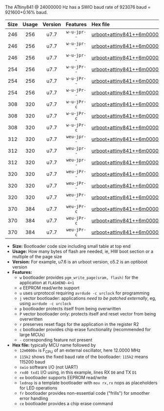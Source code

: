 The ATtiny841 @ 24000000 Hz has a SWIO baud rate of 923076 baud = 921600+0.16% baud.

|Size|Usage|Version|Features|Hex file|
|:-:|:-:|:-:|:-:|:--|
|246|256|u7.7|`w-u-jpr--`|[urboot+attiny841++6m0000x++230k4_swio_rxa2_txa1_lednop.hex](https://raw.githubusercontent.com/stefanrueger/urboot.hex/main/mcus/attiny841/external_oscillator/fcpu++6m0000_Hz/br++230k4_bps/urboot+attiny841++6m0000x++230k4_swio_rxa2_txa1_lednop.hex)|
|246|256|u7.7|`w-u-jpr--`|[urboot+attiny841++6m0000x++230k4_swio_rxa4_txa5_lednop.hex](https://raw.githubusercontent.com/stefanrueger/urboot.hex/main/mcus/attiny841/external_oscillator/fcpu++6m0000_Hz/br++230k4_bps/urboot+attiny841++6m0000x++230k4_swio_rxa4_txa5_lednop.hex)|
|246|256|u7.7|`w-u-jpr--`|[urboot+attiny841++6m0000x++230k4_swio_rxb2_txa7_lednop.hex](https://raw.githubusercontent.com/stefanrueger/urboot.hex/main/mcus/attiny841/external_oscillator/fcpu++6m0000_Hz/br++230k4_bps/urboot+attiny841++6m0000x++230k4_swio_rxb2_txa7_lednop.hex)|
|254|256|u7.7|`w-u-jPr--`|[urboot+attiny841++6m0000x++230k4_swio_rxa2_txa1.hex](https://raw.githubusercontent.com/stefanrueger/urboot.hex/main/mcus/attiny841/external_oscillator/fcpu++6m0000_Hz/br++230k4_bps/urboot+attiny841++6m0000x++230k4_swio_rxa2_txa1.hex)|
|254|256|u7.7|`w-u-jPr--`|[urboot+attiny841++6m0000x++230k4_swio_rxa4_txa5.hex](https://raw.githubusercontent.com/stefanrueger/urboot.hex/main/mcus/attiny841/external_oscillator/fcpu++6m0000_Hz/br++230k4_bps/urboot+attiny841++6m0000x++230k4_swio_rxa4_txa5.hex)|
|254|256|u7.7|`w-u-jPr--`|[urboot+attiny841++6m0000x++230k4_swio_rxb2_txa7.hex](https://raw.githubusercontent.com/stefanrueger/urboot.hex/main/mcus/attiny841/external_oscillator/fcpu++6m0000_Hz/br++230k4_bps/urboot+attiny841++6m0000x++230k4_swio_rxb2_txa7.hex)|
|308|320|u7.7|`w-u-jPr-c`|[urboot+attiny841++6m0000x++230k4_swio_rxa2_txa1_lednop_fr_ce.hex](https://raw.githubusercontent.com/stefanrueger/urboot.hex/main/mcus/attiny841/external_oscillator/fcpu++6m0000_Hz/br++230k4_bps/urboot+attiny841++6m0000x++230k4_swio_rxa2_txa1_lednop_fr_ce.hex)|
|308|320|u7.7|`w-u-jPr-c`|[urboot+attiny841++6m0000x++230k4_swio_rxa4_txa5_lednop_fr_ce.hex](https://raw.githubusercontent.com/stefanrueger/urboot.hex/main/mcus/attiny841/external_oscillator/fcpu++6m0000_Hz/br++230k4_bps/urboot+attiny841++6m0000x++230k4_swio_rxa4_txa5_lednop_fr_ce.hex)|
|308|320|u7.7|`w-u-jPr-c`|[urboot+attiny841++6m0000x++230k4_swio_rxb2_txa7_lednop_fr_ce.hex](https://raw.githubusercontent.com/stefanrueger/urboot.hex/main/mcus/attiny841/external_oscillator/fcpu++6m0000_Hz/br++230k4_bps/urboot+attiny841++6m0000x++230k4_swio_rxb2_txa7_lednop_fr_ce.hex)|
|312|320|u7.7|`weu-jpr--`|[urboot+attiny841++6m0000x++230k4_swio_rxa2_txa1_ee_lednop.hex](https://raw.githubusercontent.com/stefanrueger/urboot.hex/main/mcus/attiny841/external_oscillator/fcpu++6m0000_Hz/br++230k4_bps/urboot+attiny841++6m0000x++230k4_swio_rxa2_txa1_ee_lednop.hex)|
|312|320|u7.7|`weu-jpr--`|[urboot+attiny841++6m0000x++230k4_swio_rxa4_txa5_ee_lednop.hex](https://raw.githubusercontent.com/stefanrueger/urboot.hex/main/mcus/attiny841/external_oscillator/fcpu++6m0000_Hz/br++230k4_bps/urboot+attiny841++6m0000x++230k4_swio_rxa4_txa5_ee_lednop.hex)|
|312|320|u7.7|`weu-jpr--`|[urboot+attiny841++6m0000x++230k4_swio_rxb2_txa7_ee_lednop.hex](https://raw.githubusercontent.com/stefanrueger/urboot.hex/main/mcus/attiny841/external_oscillator/fcpu++6m0000_Hz/br++230k4_bps/urboot+attiny841++6m0000x++230k4_swio_rxb2_txa7_ee_lednop.hex)|
|320|320|u7.7|`weu-jPr--`|[urboot+attiny841++6m0000x++230k4_swio_rxa2_txa1_ee.hex](https://raw.githubusercontent.com/stefanrueger/urboot.hex/main/mcus/attiny841/external_oscillator/fcpu++6m0000_Hz/br++230k4_bps/urboot+attiny841++6m0000x++230k4_swio_rxa2_txa1_ee.hex)|
|320|320|u7.7|`weu-jPr--`|[urboot+attiny841++6m0000x++230k4_swio_rxa4_txa5_ee.hex](https://raw.githubusercontent.com/stefanrueger/urboot.hex/main/mcus/attiny841/external_oscillator/fcpu++6m0000_Hz/br++230k4_bps/urboot+attiny841++6m0000x++230k4_swio_rxa4_txa5_ee.hex)|
|320|320|u7.7|`weu-jPr--`|[urboot+attiny841++6m0000x++230k4_swio_rxb2_txa7_ee.hex](https://raw.githubusercontent.com/stefanrueger/urboot.hex/main/mcus/attiny841/external_oscillator/fcpu++6m0000_Hz/br++230k4_bps/urboot+attiny841++6m0000x++230k4_swio_rxb2_txa7_ee.hex)|
|370|384|u7.7|`weu-jPr-c`|[urboot+attiny841++6m0000x++230k4_swio_rxa2_txa1_ee_lednop_fr_ce.hex](https://raw.githubusercontent.com/stefanrueger/urboot.hex/main/mcus/attiny841/external_oscillator/fcpu++6m0000_Hz/br++230k4_bps/urboot+attiny841++6m0000x++230k4_swio_rxa2_txa1_ee_lednop_fr_ce.hex)|
|370|384|u7.7|`weu-jPr-c`|[urboot+attiny841++6m0000x++230k4_swio_rxa4_txa5_ee_lednop_fr_ce.hex](https://raw.githubusercontent.com/stefanrueger/urboot.hex/main/mcus/attiny841/external_oscillator/fcpu++6m0000_Hz/br++230k4_bps/urboot+attiny841++6m0000x++230k4_swio_rxa4_txa5_ee_lednop_fr_ce.hex)|
|370|384|u7.7|`weu-jPr-c`|[urboot+attiny841++6m0000x++230k4_swio_rxb2_txa7_ee_lednop_fr_ce.hex](https://raw.githubusercontent.com/stefanrueger/urboot.hex/main/mcus/attiny841/external_oscillator/fcpu++6m0000_Hz/br++230k4_bps/urboot+attiny841++6m0000x++230k4_swio_rxb2_txa7_ee_lednop_fr_ce.hex)|

- **Size:** Bootloader code size including small table at top end
- **Usage:** How many bytes of flash are needed, ie, HW boot section or a multiple of the page size
- **Version:** For example, u7.6 is an urboot version, o5.2 is an optiboot version
- **Features:**
  + `w` bootloader provides `pgm_write_page(sram, flash)` for the application at `FLASHEND-4+1`
  + `e` EEPROM read/write support
  + `u` uses urprotocol requiring `avrdude -c urclock` for programming
  + `j` vector bootloader: applications *need to be patched externally*, eg, using `avrdude -c urclock`
  + `p` bootloader protects itself from being overwritten
  + `P` vector bootloader only: protects itself and reset vector from being overwritten
  + `r` preserves reset flags for the application in the register R2
  + `c` bootloader provides chip erase functionality (recommended for large MCUs)
  + `-` corresponding feature not present
- **Hex file:** typically MCU name followed by
  + `12m0000x` is F<sub>CPU</sub> of an external oscillator, here 12.0000 MHz
  + `115k2` shows the fixed baud rate of the bootloader: `115k2` means 115200 baud
  + `swio` software I/O (not UART)
  + `rxd0 txd1` I/O using, in this example, lines RX `D0` and TX `D1`
  + `ee` bootloader supports EEPROM read/write
  + `lednop` is a template bootloader with `mov rx,rx` nops as placeholders for LED operations
  + `fr` bootloader provides non-essential code ("frills") for smoother error handling
  + `ce` bootloader provides a chip erase command
